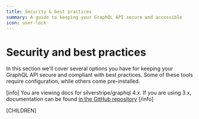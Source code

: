 ```yaml
---
title: Security & best practices
summary: A guide to keeping your GraphQL API secure and accessible
icon: user-lock
---
```


# Security and best practices

In this section we'll cover several options you have for keeping your GraphQL API secure and compliant
with best practices. Some of these tools require configuration, while others come pre-installed.

[info]
You are viewing docs for silverstripe/graphql 4.x.
If you are using 3.x, documentation can be found
[in the GitHub repository](https://github.com/silverstripe/silverstripe-graphql/tree/3)
[/info]

[CHILDREN]
